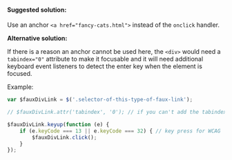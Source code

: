 #### Suggested solution:

Use an anchor `<a href="fancy-cats.html">` instead of the `onclick` handler.

__Alternative solution:__

If there is a reason an anchor cannot be used here, the `<div>` would need a `tabindex="0"` attribute to make it focusable and it will need additional keyboard event listeners to detect the enter key when the element is focused.

Example:

```js
var $fauxDivLink = $('.selector-of-this-type-of-faux-link');

// $fauxDivLink.attr('tabindex', '0'); // if you can't add the tabindex to the div in real life, you can add it here.

$fauxDivLink.keyup(function (e) {
    if (e.keyCode === 13 || e.keyCode === 32) { // key press for WCAG
        $fauxDivLink.click();
    }
});
```
